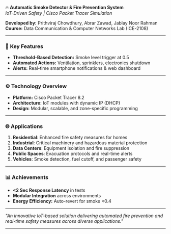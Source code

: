 🔥 **Automatic Smoke Detector & Fire Prevention System**  
*IoT-Driven Safety | Cisco Packet Tracer Simulation*

**Developed by:** Prithviraj Chowdhury, Abrar Zawad, Jablay Noor Rahman  
**Course:** Data Communication & Computer Networks Lab (ICE-2108)

---

### 🚨 **Key Features**  
- **Threshold-Based Detection:** Smoke level trigger at 0.5  
- **Automated Actions:** Ventilation, sprinklers, electronics shutdown  
- **Alerts:** Real-time smartphone notifications & web dashboard

---

### ⚙️ **Technology Overview**  
- **Platform:** Cisco Packet Tracer 8.2  
- **Architecture:** IoT modules with dynamic IP (DHCP)  
- **Design:** Modular, scalable, and zone-specific programming  

---

### 🌐 **Applications**  
1. **Residential**: Enhanced fire safety measures for homes  
2. **Industrial**: Critical machinery and hazardous material protection  
3. **Data Centers**: Equipment isolation and fire suppression  
4. **Public Spaces**: Evacuation protocols and real-time alerts  
5. **Vehicles**: Smoke detection, fuel cutoff, and passenger safety  

---

### 📊 **Achievements**  
- **<2 Sec Response Latency** in tests  
- **Modular Integration** across environments  
- **Energy Efficiency:** Auto-revert for smoke <0.4  

---

*"An innovative IoT-based solution delivering automated fire prevention and real-time safety measures across diverse applications."*

---


